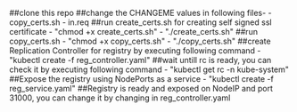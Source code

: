 ##clone this repo
##change the CHANGEME values in following files-
	- copy_certs.sh
	- in.req
##run create_certs.sh for creating self signed ssl certificate
	- "chmod +x create_certs.sh"
	- "./create_certs.sh"
##run copy_certs.sh
	- "chmod +x copy_certs.sh"
	- "./copy_certs.sh"
##create Replication Controller for registry by executing following command
	- "kubectl create -f reg_controller.yaml"
##wait untill rc is ready, you can check it by executing following command
	- "kubectl get rc -n kube-system"
##Expose the registry using NodePorts as a service
	- "kubectl create -f reg_service.yaml"
##Registry is ready and exposed on NodeIP and port 31000, you can change it by changing in reg_controller.yaml

